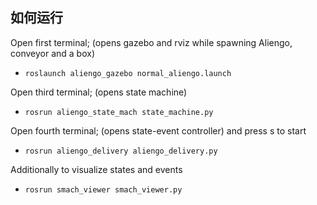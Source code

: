 ## 如何运行

Open first terminal; (opens gazebo and rviz while spawning Aliengo, conveyor and a box)

* `roslaunch aliengo_gazebo normal_aliengo.launch`

Open third terminal; (opens state machine)

* `rosrun aliengo_state_mach state_machine.py`

Open fourth terminal; (opens state-event controller) and press s to start

* `rosrun aliengo_delivery aliengo_delivery.py`

Additionally to visualize states and events

* `rosrun smach_viewer smach_viewer.py `